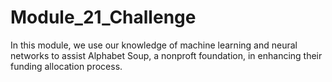 # Module_21_Challenge

In this module, we use our knowledge of machine learning and neural networks to assist Alphabet Soup, a nonproft foundation, in enhancing their funding allocation process.